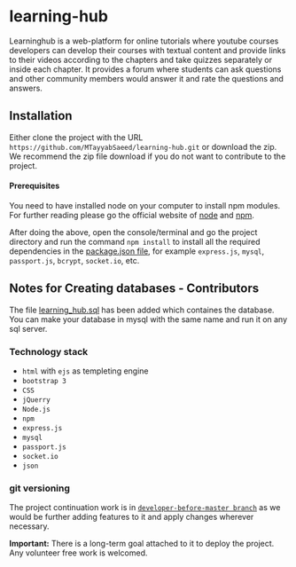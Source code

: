 # learning-hub
Learninghub is a web-platform for online tutorials where youtube courses developers can develop their courses with textual content and provide links to their videos according to the chapters and take quizzes separately or inside each chapter. It provides a forum where students can ask questions and other community members would answer it and rate the questions and answers.

## Installation
Either clone the project with the URL `https://github.com/MTayyabSaeed/learning-hub.git` or download the zip. We recommend the zip file download if you do not want to contribute to the project.

#### Prerequisites
You need to have installed node on your computer to install npm modules. For further reading please go the official website of [node](https://nodejs.org/en/) and [npm](https://www.npmjs.com/).

After doing the above, open the console/terminal and go the project directory and run the command `npm install` to install all the required dependencies in the [package.json file](https://github.com/MTayyabSaeed/learning-hub/blob/master/package.json), for example `express.js`, `mysql`, `passport.js`, `bcrypt`, `socket.io`, etc.

## Notes for Creating databases - Contributors
The file [learning_hub.sql](https://github.com/MTayyabSaeed/learning-hub/blob/developer-before-master/learninghub.sql) has been added which containes the database. You can make your database in mysql with the same name and run it on any sql server.

### Technology stack
- `html` with `ejs` as templeting engine
- `bootstrap 3`
- `CSS`
- `jQuerry`
- `Node.js`
- `npm`
- `express.js`
- `mysql`
- `passport.js`
- `socket.io`
- `json`

### git versioning
The project continuation work is in [`developer-before-master branch`](https://github.com/MTayyabSaeed/learning-hub/tree/developer-before-master) as we would be further adding features to it and apply changes wherever necessary.

**Important:** There is a long-term goal attached to it to deploy the project. Any volunteer free work is welcomed.
